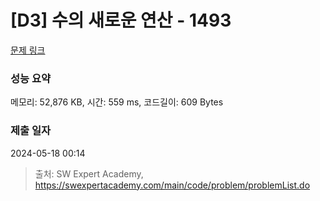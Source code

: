# [D3] 수의 새로운 연산 - 1493 

[문제 링크](https://swexpertacademy.com/main/code/problem/problemDetail.do?contestProbId=AV2b-QGqADMBBASw) 

### 성능 요약

메모리: 52,876 KB, 시간: 559 ms, 코드길이: 609 Bytes

### 제출 일자

2024-05-18 00:14



> 출처: SW Expert Academy, https://swexpertacademy.com/main/code/problem/problemList.do